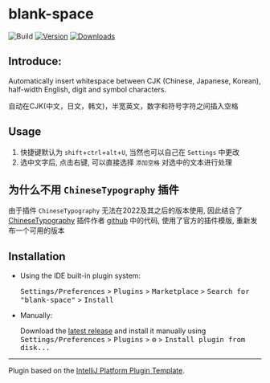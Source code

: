 # blank-space

![Build](https://github.com/TooAndy/blank-space/workflows/Build/badge.svg)
[![Version](https://img.shields.io/jetbrains/plugin/v/com.github.tooandy.blankspace.svg)](https://plugins.jetbrains.com/plugin/24479-blankspace)
[![Downloads](https://img.shields.io/jetbrains/plugin/d/com.github.tooandy.blankspace.svg)](https://plugins.jetbrains.com/plugin/24479-blankspace)


<!-- Plugin description -->
## Introduce:
Automatically insert whitespace between CJK (Chinese, Japanese, Korean), half-width English, digit and symbol characters.

自动在CJK(中文，日文，韩文)，半宽英文，数字和符号字符之间插入空格

## Usage
1. 快捷键默认为 `shift`+`ctrl`+`alt`+`U`, 当然也可以自己在 `Settings` 中更改
2. 选中文字后, 点击右键, 可以直接选择 `添加空格` 对选中的文本进行处理

## 为什么不用 `ChineseTypography` 插件
由于插件 `ChineseTypography` 无法在2022及其之后的版本使用, 因此结合了 [ChineseTypography](https://plugins.jetbrains.com/plugin/9374-chinesetypography) 插件作者 [github](https://github.com/judasn/ChineseTypography-IDEA-Plugin) 中的代码, 使用了官方的插件模版, 重新发布一个可用的版本

<!-- Plugin description end -->

## Installation

- Using the IDE built-in plugin system:
  
  <kbd>Settings/Preferences</kbd> > <kbd>Plugins</kbd> > <kbd>Marketplace</kbd> > <kbd>Search for "blank-space"</kbd> >
  <kbd>Install</kbd>
  
- Manually:

  Download the [latest release](https://github.com/TooAndy/blank-space/releases/latest) and install it manually using
  <kbd>Settings/Preferences</kbd> > <kbd>Plugins</kbd> > <kbd>⚙️</kbd> > <kbd>Install plugin from disk...</kbd>


---
Plugin based on the [IntelliJ Platform Plugin Template][template].

[template]: https://github.com/JetBrains/intellij-platform-plugin-template
[docs:plugin-description]: https://plugins.jetbrains.com/docs/intellij/plugin-user-experience.html#plugin-description-and-presentation
